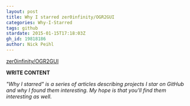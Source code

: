 ```yaml
---
layout: post
title: Why I starred zer0infinity/OGR2GUI
categories: Why-I-Starred
tags: github
stardate: 2015-01-15T17:18:03Z
gh_id: 19818186
author: Nick Peihl
---
```


[zer0infinity/OGR2GUI](https://github.com/zer0infinity/OGR2GUI)

**WRITE CONTENT**

*"Why I starred" is a series of articles describing projects I star on GitHub and why I found them interesting. My hope is that you'll find them interesting as well.*

